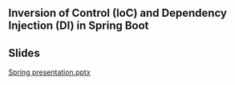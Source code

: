 ## Inversion of Control (IoC) and Dependency Injection (DI) in Spring Boot
## Slides
[Spring presentation.pptx](https://github.com/user-attachments/files/20133716/Spring.presentation.pptx)
